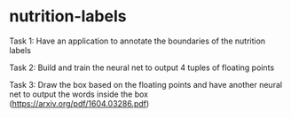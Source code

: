 # nutrition-labels

Task 1: Have an application to annotate the boundaries of the nutrition labels

Task 2: Build and train the neural net to output 4 tuples of floating points

Task 3: Draw the box based on the floating points and have another neural net to output the words inside the box (https://arxiv.org/pdf/1604.03286.pdf)

